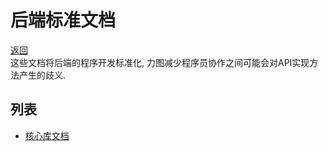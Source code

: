 # 后端标准文档

 [返回](../README.md)   
 这些文档将后端的程序开发标准化, 力图减少程序员协作之间可能会对API实现方法产生的歧义.   

## 列表
- [核心库文档](CoreLib.md)